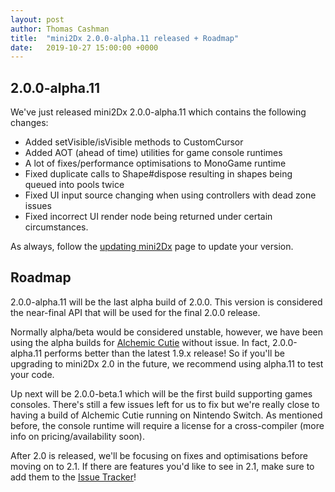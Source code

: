 ```yaml
---
layout: post
author: Thomas Cashman
title:  "mini2Dx 2.0.0-alpha.11 released + Roadmap"
date:   2019-10-27 15:00:00 +0000
---
```


2.0.0-alpha.11
-----------------------

We've just released mini2Dx 2.0.0-alpha.11 which contains the following changes:

 * Added setVisible/isVisible methods to CustomCursor
 * Added AOT (ahead of time) utilities for game console runtimes
 * A lot of fixes/performance optimisations to MonoGame runtime
 * Fixed duplicate calls to Shape#dispose resulting in shapes being queued into pools twice
 * Fixed UI input source changing when using controllers with dead zone issues
 * Fixed incorrect UI render node being returned under certain circumstances.

As always, follow the [updating mini2Dx](https://github.com/mini2Dx/mini2Dx/wiki/Updating-mini2Dx) page to update your version.

Roadmap
-----------------------

2.0.0-alpha.11 will be the last alpha build of 2.0.0. This version is considered the near-final API that will be used for the final 2.0.0 release.

Normally alpha/beta would be considered unstable, however, we have been using the alpha builds for [Alchemic Cutie](https://alchemiccutie.com/) without issue. In fact, 2.0.0-alpha.11 performs better than the latest 1.9.x release! So if you'll be upgrading to mini2Dx 2.0 in the future, we recommend using alpha.11 to test your code.

Up next will be 2.0.0-beta.1 which will be the first build supporting games consoles. There's still a few issues left for us to fix but we're really close to having a build of Alchemic Cutie running on Nintendo Switch. As mentioned before, the console runtime will require a license for a cross-compiler (more info on pricing/availability soon).

After 2.0 is released, we'll be focusing on fixes and optimisations before moving on to 2.1. If there are features you'd like to see in 2.1, make sure to add them to the [Issue Tracker](https://github.com/mini2Dx/mini2Dx/issues)!

